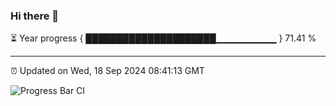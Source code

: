 ### Hi there 👋

⏳ Year progress { █████████████████████▁▁▁▁▁▁▁▁▁ } 71.41 %

---

⏰ Updated on Wed, 18 Sep 2024 08:41:13 GMT

![Progress Bar CI](https://github.com/IshwaranRudhara/GIT-ACTION/workflows/Progress%20Bar%20CI/badge.svg)
